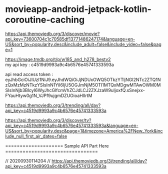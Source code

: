 # movieapp-android-jetpack-kotlin-coroutine-caching

https://api.themoviedb.org/3/discover/movie?api_key=73600704c1c70585df13771486247174&language=en-US&sort_by=popularity.desc&include_adult=false&include_video=false&page=1

https://image.tmdb.org/t/p/w185_and_h278_bestv2      
my api key  :   c4519d9993a9c4b6576e45741333593a




api read access token :  eyJhbGciOiJIUzI1NiJ9.eyJhdWQiOiJjNDUxOWQ5OTkzYTljNGI2NTc2ZTQ1NzQxMzMzNTkzYSIsInN1YiI6IjU5OGJmNjM5OTI1MTQxMDgwMTAwOWM0MSIsInNjb3BlcyI6WyJhcGlfcmVhZCJdLCJ2ZXJzaW9uIjoxfQ.sSnejxx-FYauHtyw0g1N_VJPf9ujgmDZUOioaHlIrtM


https://api.themoviedb.org/3/trending/all/day?api_key=c4519d9993a9c4b6576e45741333593a


https://api.themoviedb.org/3/discover/tv?api_key=c4519d9993a9c4b6576e45741333593a&language=en-US&sort_by=popularity.desc&page=1&timezone=America%2FNew_York&include_null_first_air_dates=false

==================== Sample API Part Here ================================




// 20200930114204
// https://api.themoviedb.org/3/trending/all/day?api_key=c4519d9993a9c4b6576e45741333593a

